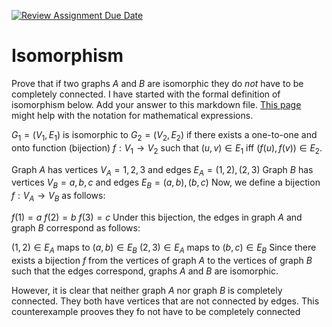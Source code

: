 [![Review Assignment Due Date](https://classroom.github.com/assets/deadline-readme-button-24ddc0f5d75046c5622901739e7c5dd533143b0c8e959d652212380cedb1ea36.svg)](https://classroom.github.com/a/QM7QGF1q)
# Isomorphism

Prove that if two graphs $A$ and $B$ are isomorphic they do *not* have to
be completely connected. I have started with the formal definition of
isomorphism below. Add your answer to this markdown file. [This
page](https://docs.github.com/en/get-started/writing-on-github/working-with-advanced-formatting/writing-mathematical-expressions)
might help with the notation for mathematical expressions.

$G_1=(V_1 , E_1)$ is isomorphic to $G_2 = (V_2, E_2)$ if there exists a
one-to-one and onto function (bijection) $f: V_1 \rightarrow V_2$ such that $(u,v)
\in E_1$ iff $(f(u),f(v)) \in E_2$.

Graph $A$ has vertices $V_A = {1, 2, 3}$ and edges $E_A = {(1,2), (2,3)}$
Graph $B$ has vertices $V_B = {a, b, c}$ and edges $E_B = {(a,b), (b,c)}$
Now, we define a bijection $f: V_A \rightarrow V_B$ as follows:

$f(1) = a$
$f(2) = b$
$f(3) = c$
Under this bijection, the edges in graph $A$ and graph $B$ correspond as follows:

$(1,2) \in E_A$ maps to $(a,b) \in E_B$
$(2,3) \in E_A$ maps to $(b,c) \in E_B$
Since there exists a bijection $f$ from the vertices of graph $A$ to the vertices of graph $B$ such that the edges correspond, graphs $A$ and $B$ are isomorphic.

However, it is clear that neither graph $A$ nor graph $B$ is completely connected. They both have vertices that are not connected by edges. This counterexample prooves they fo not have to be completely connected 
